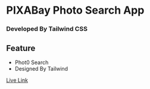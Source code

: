 # PIXABay Photo Search App

### Developed By Tailwind CSS

## Feature

- Phot0 Search
- Designed By Tailwind

[Live Link]('https://pixabay-by-tailwind.netlify.app/')
